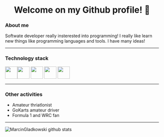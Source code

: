 # <center>Welcome on my Github profile! 👋</center>

### About me
Softwate developer really insterested into programming! I really like learn new things like programming languages and tools. I have many ideas! 

---
### Technology stack
<img width="40" height="40" style="float: left" src="https://github.com/konpa/devicon/blob/master/icons/php/php-plain.svg">
<img width="40" height="40" style="display: inline-block" src="https://github.com/konpa/devicon/blob/master/icons/nodejs/nodejs-plain.svg">
<img width="40" height="40"  src="https://github.com/konpa/devicon/blob/master/icons/javascript/javascript-plain.svg">
<img width="40" height="40"  src="https://github.com/konpa/devicon/blob/master/icons/angularjs/angularjs-plain.svg">
<img width="40" height="40"  src="https://github.com/konpa/devicon/blob/master/icons/bootstrap/bootstrap-plain.svg">




---
### Other activities
* Amateur thriatlonist
* GoKarts amateur driver
* Formula 1 and WRC fan
---
![MarcinGladkowski github stats](https://github-readme-stats.vercel.app/api?username=MarcinGladkowski&show_icons=true&hide_border=true)
